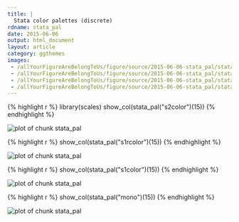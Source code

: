 ```yaml
---
title: |
  Stata color palettes (discrete)
rdname: stata_pal
date: 2015-06-06
output: html_document
layout: article
category: ggthemes
images:
 - /allYourFigureAreBelongToUs/figure/source/2015-06-06-stata_pal/stata_pal-1.png
 - /allYourFigureAreBelongToUs/figure/source/2015-06-06-stata_pal/stata_pal-2.png
 - /allYourFigureAreBelongToUs/figure/source/2015-06-06-stata_pal/stata_pal-3.png
 - /allYourFigureAreBelongToUs/figure/source/2015-06-06-stata_pal/stata_pal-4.png
---
```





{% highlight r %}
library(scales)
show_col(stata_pal("s2color")(15))
{% endhighlight %}

![plot of chunk stata_pal](/allYourFigureAreBelongToUs/figure/source/2015-06-06-stata_pal/stata_pal-1.png) 

{% highlight r %}
show_col(stata_pal("s1rcolor")(15))
{% endhighlight %}

![plot of chunk stata_pal](/allYourFigureAreBelongToUs/figure/source/2015-06-06-stata_pal/stata_pal-2.png) 

{% highlight r %}
show_col(stata_pal("s1color")(15))
{% endhighlight %}

![plot of chunk stata_pal](/allYourFigureAreBelongToUs/figure/source/2015-06-06-stata_pal/stata_pal-3.png) 

{% highlight r %}
show_col(stata_pal("mono")(15))
{% endhighlight %}

![plot of chunk stata_pal](/allYourFigureAreBelongToUs/figure/source/2015-06-06-stata_pal/stata_pal-4.png) 